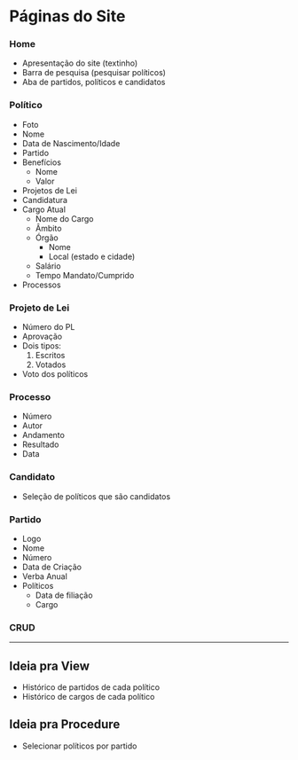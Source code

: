 # Páginas do Site
### Home
- Apresentação do site (textinho)
- Barra de pesquisa (pesquisar políticos)
- Aba de partidos, políticos e candidatos
### Político
- Foto
- Nome
- Data de Nascimento/Idade
- Partido
- Benefícios
  - Nome
  - Valor
- Projetos de Lei
- Candidatura
- Cargo Atual
  - Nome do Cargo
  - Âmbito
  - Órgão
    - Nome
    - Local (estado e cidade)
  - Salário
  - Tempo Mandato/Cumprido
- Processos
### Projeto de Lei
- Número do PL
- Aprovação
- Dois tipos:
  1. Escritos
  2. Votados
- Voto dos políticos
### Processo
- Número
- Autor
- Andamento
- Resultado
- Data
### Candidato
   - Seleção de políticos que são candidatos  
### Partido
   - Logo
   - Nome
   - Número 
   - Data de Criação
   - Verba Anual
   - Políticos
     - Data de filiação
     - Cargo
### CRUD
---

## Ideia pra View
- Histórico de partidos de cada político
- Histórico de cargos de cada político

## Ideia pra Procedure
- Selecionar políticos por partido